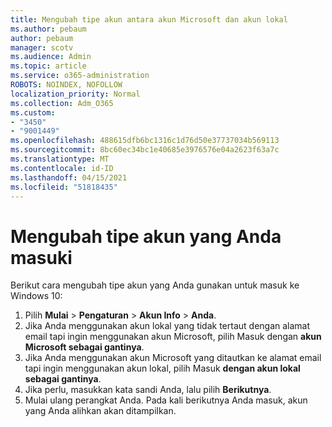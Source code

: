 ```yaml
---
title: Mengubah tipe akun antara akun Microsoft dan akun lokal
ms.author: pebaum
author: pebaum
manager: scotv
ms.audience: Admin
ms.topic: article
ms.service: o365-administration
ROBOTS: NOINDEX, NOFOLLOW
localization_priority: Normal
ms.collection: Adm_O365
ms.custom:
- "3450"
- "9001449"
ms.openlocfilehash: 488615dfb6bc1316c1d76d50e37737034b569113
ms.sourcegitcommit: 8bc60ec34bc1e40685e3976576e04a2623f63a7c
ms.translationtype: MT
ms.contentlocale: id-ID
ms.lasthandoff: 04/15/2021
ms.locfileid: "51818435"
---
```

# <a name="change-the-account-type-that-you-sign-in-with"></a>Mengubah tipe akun yang Anda masuki

Berikut cara mengubah tipe akun yang Anda gunakan untuk masuk ke Windows 10:

1. Pilih **Mulai**  >  **Pengaturan**  >  **Akun Info**  >  **Anda**.
2. Jika Anda menggunakan akun lokal yang tidak tertaut dengan alamat email tapi ingin menggunakan akun Microsoft, pilih Masuk dengan **akun Microsoft sebagai gantinya**.
3. Jika Anda menggunakan akun Microsoft yang ditautkan ke alamat email tapi ingin menggunakan akun lokal, pilih Masuk **dengan akun lokal sebagai gantinya**.
4. Jika perlu, masukkan kata sandi Anda, lalu pilih **Berikutnya**.
5. Mulai ulang perangkat Anda. Pada kali berikutnya Anda masuk, akun yang Anda alihkan akan ditampilkan.